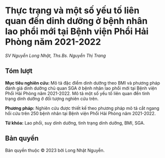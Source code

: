 # Thực trạng và một số yếu tố liên quan đến dinh dưỡng ở bệnh nhân lao phổi mới tại Bệnh viện Phổi Hải Phòng năm 2021-2022

_SV Nguyễn Long Nhật, Ths.Bs. Nguyễn Thị Trang_

## Tóm lượt

**Mục tiêu nghiên cứu:** Mô tả đặc điểm dinh dưỡng theo BMI và phương pháp đánh giá dinh dưỡng chủ quan SGA ở bệnh nhân lao phổi mới tại Bệnh viện Phổi Hải Phòng năm 2021-2022. Mô tả một số yếu tố liên quan đến tình trạng dinh dưỡng ở đối tượng nghiên cứu trên.

**Phương pháp:** Nghiên cứu được thiết kế theo phương pháp mô tả cắt ngang hồi cứu trên 250 bệnh nhân tại Bệnh viện Phổi Hải Phòng năm 2021-2022.

**Từ khóa:** Lao phổi, suy dinh dưỡng, tình trạng dinh dưỡng, BMI, SGA.

###

## Bản quyền

Bản quyền thuộc &copy; 2023 bởi Long Nhật Nguyễn.
